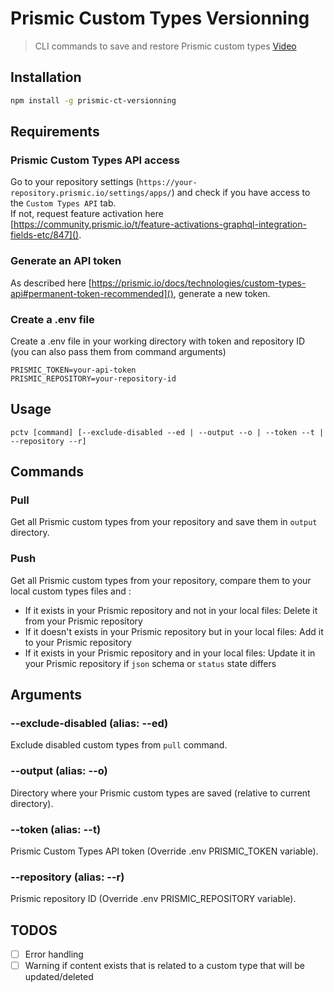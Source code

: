 # Prismic Custom Types Versionning

> CLI commands to save and restore Prismic custom types
> [Video](https://twitter.com/quentin_neyraud/status/1407000398699827200)


## Installation 

```bash
npm install -g prismic-ct-versionning
```



## Requirements

### Prismic Custom Types API access

Go to your repository settings (`https://your-repository.prismic.io/settings/apps/`) and check if you have access to the `Custom Types API` tab.  
If not, request feature activation here [https://community.prismic.io/t/feature-activations-graphql-integration-fields-etc/847]().

### Generate an API token

As described here [https://prismic.io/docs/technologies/custom-types-api#permanent-token-recommended](), generate a new token.

### Create a .env file

Create a .env file in your working directory with token and repository ID (you can also pass them from command arguments)

```
PRISMIC_TOKEN=your-api-token
PRISMIC_REPOSITORY=your-repository-id
```


## Usage

`pctv [command] [--exclude-disabled --ed | --output --o | --token --t | --repository --r]`

## Commands

### Pull

Get all Prismic custom types from your repository and save them in `output` directory.

### Push

Get all Prismic custom types from your repository, compare them to your local custom types files and :

- If it exists in your Prismic repository and not in your local files: Delete it from your Prismic repository
- If it doesn't exists in your Prismic repository but in your local files: Add it to your Prismic repository
- If it exists in your Prismic repository and in your local files: Update it in your Prismic repository if `json` schema or `status` state differs


## Arguments

### --exclude-disabled (alias: --ed)

Exclude disabled custom types from `pull` command.

### --output (alias: --o)

Directory where your Prismic custom types are saved (relative to current directory).

### --token (alias: --t)

Prismic Custom Types API token (Override .env PRISMIC_TOKEN variable).

### --repository (alias: --r)

Prismic repository ID (Override .env PRISMIC_REPOSITORY variable).



## TODOS

- [ ] Error handling
- [ ] Warning if content exists that is related to a custom type that will be updated/deleted 
